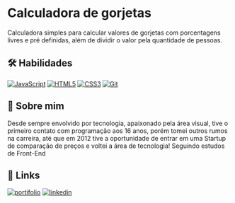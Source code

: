 
# Calculadora de gorjetas

Calculadora simples para calcular valores de gorjetas com porcentagens livres
 e pré definidas, além de dividir o valor pela quantidade de pessoas.


## 🛠 Habilidades
[![JavaScript](https://img.shields.io/badge/JavaScript--yellow?style=flat&logo=javascript)]()
[![HTML5](https://img.shields.io/badge/HTML--orange?style=flat&logo=html5)]()
[![CSS3](https://img.shields.io/badge/CSS--blue?style=flat&logo=css3)]()
[![Git](https://img.shields.io/badge/GIT--red?style=flat&logo=git)](#)
## 🚀 Sobre mim
Desde sempre envolvido por tecnologia, apaixonado pela área visual, 
tive o primeiro contato com programação aos 16 anos, porém tomei 
outros rumos na carreira, até que em 2012 tive a oportunidade de 
entrar em uma Startup de comparação de preços e voltei a área de tecnologia!
Seguindo estudos de Front-End


## 🔗 Links
[![portifolio](https://img.shields.io/badge/my_portfolio-000?style=for-the-badge&logo=ko-fi&logoColor=white)](https://github.com/rodrigo-nn?tab=repositories)
[![linkedin](https://img.shields.io/badge/linkedin-0A66C2?style=for-the-badge&logo=linkedin&logoColor=white)](https://www.linkedin.com/in/rodrigonn/)